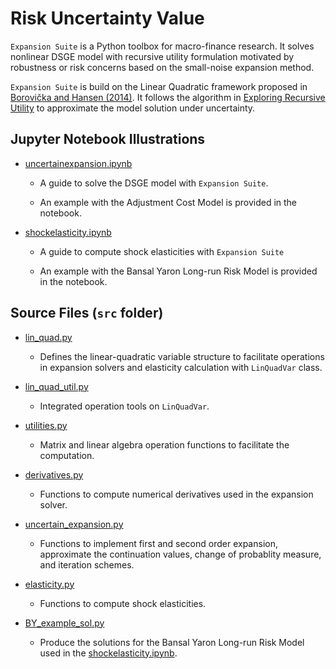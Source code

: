 # Risk Uncertainty Value

`Expansion Suite` is a Python toolbox for macro-finance research. It solves nonlinear DSGE model with recursive utility formulation motivated by robustness or risk concerns based on the small-noise expansion method.



`Expansion Suite` is build on the Linear Quadratic framework proposed in [Borovička and Hansen (2014)](https://larspeterhansen.org/wp-content/uploads/2016/10/Examining-Macroeconomic-Models-through-the-Lens-of-Asset-Pricing.pdf). It follows the algorithm in [Exploring Recursive Utility](https://larspeterhansen.org/class-notes/) to approximate the model solution under uncertainty. 



## Jupyter Notebook Illustrations

- [uncertainexpansion.ipynb](https://github.com/lphansen/RiskUncertaintyValue/blob/main/uncertainexpansion.ipynb)

  - A guide to solve the DSGE model with `Expansion Suite`. 

  - An example with the Adjustment Cost Model is provided in the notebook.

- [shockelasticity.ipynb](https://github.com/lphansen/RiskUncertaintyValue/blob/main/shockelasticity.ipynb)

  - A guide to compute shock elasticities with `Expansion Suite` 

  - An example with the Bansal Yaron Long-run Risk Model is provided in the notebook.



## Source Files (`src` folder)

- [lin_quad.py](https://github.com/lphansen/RiskUncertaintyValue/blob/main/src/lin_quad.py)
  - Defines the linear-quadratic variable structure to facilitate operations in expansion solvers and elasticity calculation with `LinQuadVar` class.
- [lin_quad_util.py](https://github.com/lphansen/RiskUncertaintyValue/blob/main/src/lin_quad_util.py)
  - Integrated operation tools on `LinQuadVar`.
- [utilities.py](https://github.com/lphansen/RiskUncertaintyValue/blob/main/src/utilities.py)
  - Matrix and linear algebra operation functions to facilitate the computation.
- [derivatives.py](https://github.com/lphansen/RiskUncertaintyValue/blob/main/src/derivatives.py)
  - Functions to compute numerical derivatives used in the expansion solver.

- [uncertain_expansion.py](https://github.com/lphansen/RiskUncertaintyValue/blob/main/src/uncertain_expansion.py)
  - Functions to implement first and second order expansion, approximate the continuation values, change of probablity measure, and iteration schemes.
- [elasticity.py](https://github.com/lphansen/RiskUncertaintyValue/blob/main/src/elasticity.py)
  - Functions to compute shock elasticities.
- [BY_example_sol.py](https://github.com/lphansen/RiskUncertaintyValue/blob/main/src/BY_example_sol.py)
  - Produce the solutions for the Bansal Yaron Long-run Risk Model used in the [shockelasticity.ipynb](https://github.com/lphansen/RiskUncertaintyValue/blob/main/shockelasticity.ipynb).























